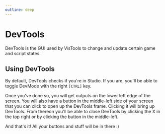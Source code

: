 ```yaml
---
outline: deep
---
```


# DevTools

DevTools is the GUI used by VisTools to change and update certain game and script states. 

## Using DevTools

By default, DevTools checks if you're in Studio. If you are, you'll be able to toggle DevMode with the right `[CTRL]` key.

Once you've done so, you will get outputs on the lower left edge of the screen. You will also have a button in the middle-left side of your screen that you can click to open up the DevTools frame. Clicking it will bring up DevTools. 
From thereon you'll be able to close DevTools by clicking the X in the top right or by clicking the button in the middle-left.

And that's it! All your buttons and stuff will be in there :)